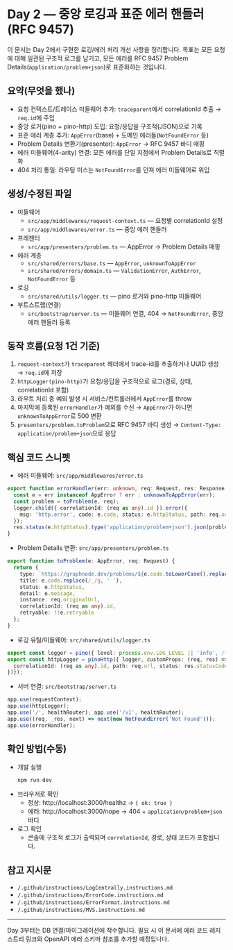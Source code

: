 # Day 2 — 중앙 로깅과 표준 에러 핸들러(RFC 9457)

이 문서는 Day 2에서 구현한 로깅/에러 처리 개선 사항을 정리합니다. 목표는 모든 요청에 대해 일관된 구조적 로그를 남기고, 모든 에러를 RFC 9457 Problem Details(`application/problem+json`)로 표준화하는 것입니다.

## 요약(무엇을 했나)
- 요청 컨텍스트/트레이스 미들웨어 추가: `traceparent`에서 correlationId 추출 → `req.id`에 주입
- 중앙 로거(pino + pino-http) 도입: 요청/응답을 구조적(JSON)으로 기록
- 표준 에러 계층 추가: `AppError`(base) + 도메인 에러들(`NotFoundError` 등)
- Problem Details 변환기(presenter): `AppError` → RFC 9457 바디 매핑
- 에러 미들웨어(4-arity) 연결: 모든 에러를 단일 지점에서 Problem Details로 직렬화
- 404 처리 통일: 라우팅 미스는 `NotFoundError`를 던져 에러 미들웨어로 위임

## 생성/수정된 파일

- 미들웨어
  - `src/app/middlewares/request-context.ts` — 요청별 correlationId 설정
  - `src/app/middlewares/error.ts` — 중앙 에러 핸들러
- 프레젠터
  - `src/app/presenters/problem.ts` — AppError → Problem Details 매핑
- 에러 계층
  - `src/shared/errors/base.ts` — `AppError`, `unknownToAppError`
  - `src/shared/errors/domain.ts` — `ValidationError`, `AuthError`, `NotFoundError` 등
- 로깅
  - `src/shared/utils/logger.ts` — pino 로거와 pino-http 미들웨어
- 부트스트랩(연결)
  - `src/bootstrap/server.ts` — 미들웨어 연결, 404 → `NotFoundError`, 중앙 에러 핸들러 등록

## 동작 흐름(요청 1건 기준)
1) `request-context`가 `traceparent` 헤더에서 trace-id를 추출하거나 UUID 생성 → `req.id`에 저장
2) `httpLogger(pino-http)`가 요청/응답을 구조적으로 로그(경로, 상태, correlationId 포함)
3) 라우트 처리 중 예외 발생 시 서비스/컨트롤러에서 `AppError`를 throw
4) 마지막에 등록된 `errorHandler`가 예외를 수신 → `AppError`가 아니면 `unknownToAppError`로 500 변환
5) `presenters/problem.toProblem`으로 RFC 9457 바디 생성 → `Content-Type: application/problem+json`으로 응답

## 핵심 코드 스니펫

- 에러 미들웨어: `src/app/middlewares/error.ts`
```ts
export function errorHandler(err: unknown, req: Request, res: Response, _next: NextFunction) {
  const e = err instanceof AppError ? err : unknownToAppError(err);
  const problem = toProblem(e, req);
  logger.child({ correlationId: (req as any).id }).error({
    msg: 'http.error', code: e.code, status: e.httpStatus, path: req.originalUrl
  });
  res.status(e.httpStatus).type('application/problem+json').json(problem);
}
```

- Problem Details 변환: `src/app/presenters/problem.ts`
```ts
export function toProblem(e: AppError, req: Request) {
  return {
    type: `https://graphnode.dev/problems/${e.code.toLowerCase().replace(/_/g, '-')}`,
    title: e.code.replace(/_/g, ' '),
    status: e.httpStatus,
    detail: e.message,
    instance: req.originalUrl,
    correlationId: (req as any).id,
    retryable: !!e.retryable
  };
}
```

- 로깅 유틸/미들웨어: `src/shared/utils/logger.ts`
```ts
export const logger = pino({ level: process.env.LOG_LEVEL || 'info', /* dev: pretty */ });
export const httpLogger = pinoHttp({ logger, customProps: (req, res) => ({
  correlationId: (req as any).id, path: req.url, status: res.statusCode
})});
```

- 서버 연결: `src/bootstrap/server.ts`
```ts
app.use(requestContext);
app.use(httpLogger);
app.use('/', healthRouter); app.use('/v1', healthRouter);
app.use((req, _res, next) => next(new NotFoundError('Not Found')));
app.use(errorHandler);
```

## 확인 방법(수동)
- 개발 실행
  ```powershell
  npm run dev
  ```
- 브라우저로 확인
  - 정상: http://localhost:3000/healthz → `{ ok: true }`
  - 에러: http://localhost:3000/nope → 404 + `application/problem+json` 바디
- 로그 확인
  - 콘솔에 구조적 로그가 출력되며 `correlationId`, 경로, 상태 코드가 포함됩니다.

## 참고 지시문
- `/.github/instructions/LogCentrally.instructions.md`
- `/.github/instructions/ErrorCode.instructions.md`
- `/.github/instructions/ErrorFormat.instructions.md`
- `/.github/instructions/MVS.instructions.md`

---
Day 3부터는 DB 연결/마이그레이션에 착수합니다. 필요 시 이 문서에 에러 코드 레지스트리 링크와 OpenAPI 에러 스키마 참조를 추가할 예정입니다.
